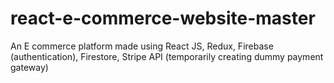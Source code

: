 # react-e-commerce-website-master
An E commerce platform made using React JS, Redux, Firebase (authentication), Firestore, Stripe API (temporarily creating dummy payment gateway)
